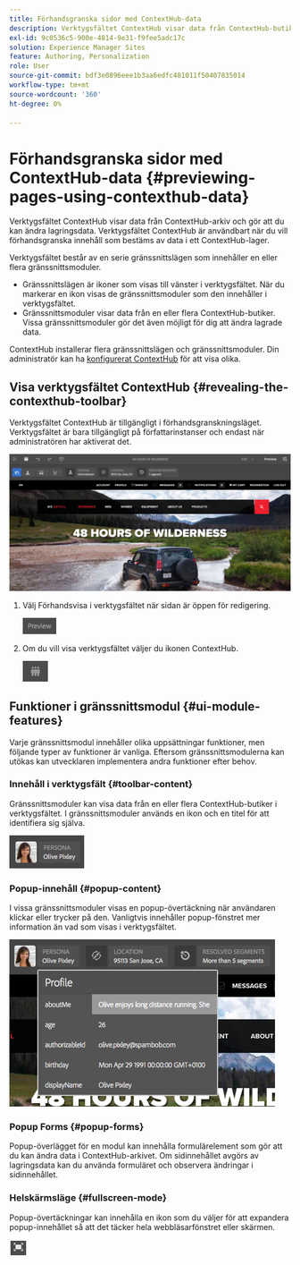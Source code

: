 ```yaml
---
title: Förhandsgranska sidor med ContextHub-data
description: Verktygsfältet ContextHub visar data från ContextHub-butiker och gör att du kan ändra lagringsdata. Det är användbart för förhandsgranskning av innehåll
exl-id: 9c0536c5-900e-4814-9e31-f9fee5adc17c
solution: Experience Manager Sites
feature: Authoring, Personalization
role: User
source-git-commit: bdf3e0896eee1b3aa6edfc481011f50407835014
workflow-type: tm+mt
source-wordcount: '360'
ht-degree: 0%

---
```


# Förhandsgranska sidor med ContextHub-data  {#previewing-pages-using-contexthub-data}

Verktygsfältet ContextHub visar data från ContextHub-arkiv och gör att du kan ändra lagringsdata. Verktygsfältet ContextHub är användbart när du vill förhandsgranska innehåll som bestäms av data i ett ContextHub-lager.

Verktygsfältet består av en serie gränssnittslägen som innehåller en eller flera gränssnittsmoduler.

* Gränssnittslägen är ikoner som visas till vänster i verktygsfältet. När du markerar en ikon visas de gränssnittsmoduler som den innehåller i verktygsfältet.
* Gränssnittsmoduler visar data från en eller flera ContextHub-butiker. Vissa gränssnittsmoduler gör det även möjligt för dig att ändra lagrade data.

ContextHub installerar flera gränssnittslägen och gränssnittsmoduler. Din administratör kan ha [konfigurerat ContextHub](/help/implementing/developing/personalization/configuring-contexthub.md) för att visa olika.

## Visa verktygsfältet ContextHub {#revealing-the-contexthub-toolbar}

Verktygsfältet ContextHub är tillgängligt i förhandsgranskningsläget. Verktygsfältet är bara tillgängligt på författarinstanser och endast när administratören har aktiverat det.

![ContextHub-verktygsfältet](/help/sites-cloud/authoring/assets/contexthub-toolbar.png)

1. Välj Förhandsvisa i verktygsfältet när sidan är öppen för redigering.

   ![Knappen Förhandsgranska](/help/sites-cloud/authoring/assets/contexthub-preview-button.png)

1. Om du vill visa verktygsfältet väljer du ikonen ContextHub.

   ![ContextHub-knappen](/help/sites-cloud/authoring/assets/contexthub-button.png)

## Funktioner i gränssnittsmodul {#ui-module-features}

Varje gränssnittsmodul innehåller olika uppsättningar funktioner, men följande typer av funktioner är vanliga. Eftersom gränssnittsmodulerna kan utökas kan utvecklaren implementera andra funktioner efter behov.

### Innehåll i verktygsfält {#toolbar-content}

Gränssnittsmoduler kan visa data från en eller flera ContextHub-butiker i verktygsfältet. I gränssnittsmoduler används en ikon och en titel för att identifiera sig själva.

![ContextHub-profiler](/help/sites-cloud/authoring/assets/contexthub-persona-button.png)

### Popup-innehåll {#popup-content}

I vissa gränssnittsmoduler visas en popup-övertäckning när användaren klickar eller trycker på den. Vanligtvis innehåller popup-fönstret mer information än vad som visas i verktygsfältet.

![Profilinformation för ContextHub](/help/sites-cloud/authoring/assets/contexthub-profile.png)

### Popup Forms {#popup-forms}

Popup-överlägget för en modul kan innehålla formulärelement som gör att du kan ändra data i ContextHub-arkivet. Om sidinnehållet avgörs av lagringsdata kan du använda formuläret och observera ändringar i sidinnehållet.

### Helskärmsläge {#fullscreen-mode}

Popup-övertäckningar kan innehålla en ikon som du väljer för att expandera popup-innehållet så att det täcker hela webbläsarfönstret eller skärmen.

![Helskärmsknapp](/help/sites-cloud/authoring/assets/contexthub-fullscreen.png)
